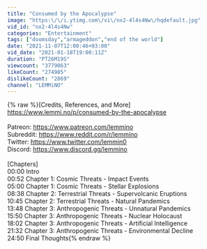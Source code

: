 ```yaml
---
title: "Consumed by the Apocalypse"
image: "https:\/\/i.ytimg.com\/vi\/nx2-4l4s4Nw\/hqdefault.jpg"
vid_id: "nx2-4l4s4Nw"
categories: "Entertainment"
tags: ["doomsday","armageddon","end of the world"]
date: "2021-11-07T12:00:46+03:00"
vid_date: "2021-01-18T19:00:11Z"
duration: "PT26M19S"
viewcount: "3779063"
likeCount: "274985"
dislikeCount: "2869"
channel: "LEMMiNO"
---
```

{% raw %}[Credits, References, and More]<br /><a rel="nofollow" target="blank" href="https://www.lemmi.no/p/consumed-by-the-apocalypse">https://www.lemmi.no/p/consumed-by-the-apocalypse</a><br /><br />Patreon: <a rel="nofollow" target="blank" href="https://www.patreon.com/lemmino">https://www.patreon.com/lemmino</a><br />Subreddit: <a rel="nofollow" target="blank" href="https://www.reddit.com/r/lemmino">https://www.reddit.com/r/lemmino</a><br />Twitter: <a rel="nofollow" target="blank" href="https://www.twitter.com/lemmin0">https://www.twitter.com/lemmin0</a><br />Discord: <a rel="nofollow" target="blank" href="https://www.discord.gg/lemmino">https://www.discord.gg/lemmino</a><br /><br />[Chapters]<br />00:00 Intro<br />00:52 Chapter 1: Cosmic Threats - Impact Events<br />05:00 Chapter 1: Cosmic Threats - Stellar Explosions<br />08:38 Chapter 2: Terrestrial Threats - Supervolcanic Eruptions<br />10:45 Chapter 2: Terrestrial Threats - Natural Pandemics<br />13:48 Chapter 3: Anthropogenic Threats - Unnatural Pandemics<br />15:50 Chapter 3: Anthropogenic Threats - Nuclear Holocaust<br />18:02 Chapter 3: Anthropogenic Threats - Artificial Intelligence<br />21:32 Chapter 3: Anthropogenic Threats - Environmental Decline<br />24:50 Final Thoughts{% endraw %}
